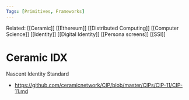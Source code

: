 ```yaml
---
Tags: [Primitives, Frameworks]
---
```

Related: [[Ceramic]] [[Ethereum]] [[Distributed Computing]] [[Computer Science]] [[Identity]] [[Digital Identity]] [[Persona screens]] [[SSI]]

# Ceramic IDX

Nascent Identity Standard
- https://github.com/ceramicnetwork/CIP/blob/master/CIPs/CIP-11/CIP-11.md
